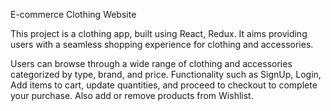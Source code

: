 E-commerce Clothing Website

This project is a clothing app, built using React, Redux. 
It aims providing users with a seamless shopping experience for clothing and accessories.

Users can browse through a wide range of clothing and accessories categorized by type, brand, and price. 
Functionality such as SignUp, Login, Add items to cart, update quantities, and proceed to checkout to complete your purchase. Also add or remove products from Wishlist.
